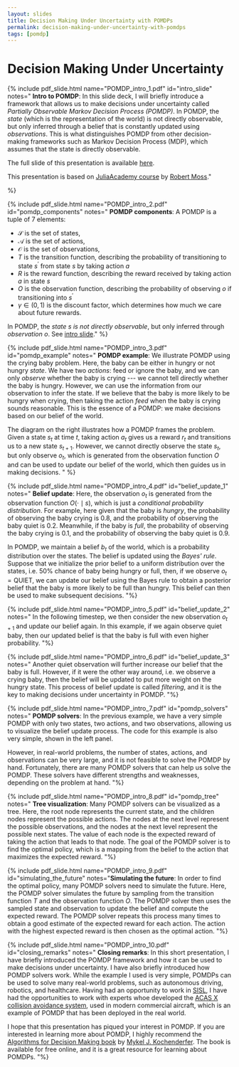 ```yaml
---
layout: slides
title: Decision Making Under Uncertainty with POMDPs
permalink: decision-making-under-uncertainty-with-pomdps
tags: [pomdp]
---
```


# Decision Making Under Uncertainty


{% include pdf_slide.html name="POMDP_intro_1.pdf" id="intro_slide"
notes="
**Intro to POMDP**: In this slide deck, I will briefly introduce a framework that allows us to make decisions under uncertainty called *Partially Observable Markov Decision Process (POMDP)*. In POMDP, the *state* (which is the representation of the world) is not directly observable, but only inferred through a belief that is constantly updated using *observations*. This is what distinguishes POMDP from other decision-making frameworks such as Markov Decision Process (MDP), which assumes that the state is directly observable.

The full slide of this presentation is available [here](/assets/slides/POMDP_intro_all.pdf). 

This presentation is based on [JuliaAcademy course](https://juliaacademy.com/p/decision-making-under-uncertainty-with-pomdps-jl) by [Robert Moss](https://web.stanford.edu/~mossr/)." 


%}

{% include pdf_slide.html name="POMDP_intro_2.pdf" id="pomdp_components"
notes="
**POMDP components**: A POMDP is a tuple of 7 elements: 
- $\mathcal S$ is the set of states, 
- $\mathcal A$ is the set of actions,
- $\mathcal O$ is the set of observations,
- $T$ is the transition function, describing the probability of transitioning to state $s^\prime$ from state $s$ by taking action $a$
- $R$ is the reward function, describing the reward received by taking action $a$ in state $s$
- $O$ is the observation function, describing the probability of observing $o$ if transitioning into $s^\prime$
- $\gamma \in (0, 1)$ is the discount factor, which determines how much we care about future rewards.
  
In POMDP, the *state $s$ is not directly observable*, but only inferred through *observation* $o$. See [intro slide](#intro_slide)."
%}

{% include pdf_slide.html name="POMDP_intro_3.pdf" id="pomdp_example"
notes="
**POMDP example**: We illustrate POMDP using the crying baby problem. Here, the baby can be either in hungry or not hungry *state*. We have two *actions*: feed or ignore the baby, and we can only *observe* whether the baby is crying --- we cannot tell directly whether the baby is hungry. However, we can use the information from our observation to infer the state. If we believe that the baby is more likely to be hungry when crying, then taking the action *feed* when the baby is crying sounds reasonable. This is the essence of a POMDP: we make decisions based on our belief of the world.

The diagram on the right illustrates how a POMDP frames the problem. Given a state $s_t$ at time $t$, taking action $a_t$ gives us a reward $r_t$ and transitions us to a new state $s_{t+1}$. However, we cannot directly observe the state $s_t$, but only observe $o_t$, which is generated from the observation function $O$ and can be used to update our belief of the world, which then guides us in making decisions.
"
%}

{% include pdf_slide.html name="POMDP_intro_4.pdf" id="belief_update_1"
notes="
**Belief update**: Here, the observation $o_t$ is generated from the observation function $O(\cdot \mid s)$, which is just a *conditional probability distribution*. For example, here given that the baby is *hungry*, the probability of observing the baby crying is 0.8, and the probability of observing the baby quiet is 0.2. Meanwhile, if the baby is *full*, the probability of observing the baby crying is 0.1, and the probability of observing the baby quiet is 0.9.

In POMDP, we maintain a belief $b_t$ of the world, which is a probability distribution over the states. The belief is updated using the *Bayes' rule*. Suppose that we initialize the prior belief to a uniform distribution over the states, i.e. 50% chance of baby being hungry or full, then, if we observe $o_t = \text{QUIET}$, we can update our belief using the Bayes rule to obtain a posterior belief that the baby is more likely to be full than hungry. This belief can then be used to make subsequent decisions.
"%}

{% include pdf_slide.html name="POMDP_intro_5.pdf" id="belief_update_2"
notes="
In the following timestep, we then consider the new observation $o_{t+1}$ and update our belief again. In this example, if we again observe quiet baby, then our updated belief is that the baby is full with even higher probability.
"%}

{% include pdf_slide.html name="POMDP_intro_6.pdf" id="belief_update_3"
notes="
Another quiet observation will further increase our belief that the baby is full. However, if it were the other way around, i.e. we observe a crying baby, then the belief will be updated to put more weight on the hungry state. This process of belief update is called *filtering*, and it is the key to making decisions under uncertainty in POMDP.
"%}

{% include pdf_slide.html name="POMDP_intro_7.pdf" id="pomdp_solvers"
notes="
**POMDP solvers**: In the previous example, we have a very simple POMDP with only two states, two actions, and two observations, allowing us to visualize the belief update process. The code for this example is also very simple, shown in the left panel.

However, in real-world problems, the number of states, actions, and observations can be very large, and it is not feasible to solve the POMDP by hand. Fortunately, there are many POMDP solvers that can help us solve the POMDP. These solvers have different strengths and weaknesses, depending on the problem at hand.
"%}

{% include pdf_slide.html name="POMDP_intro_8.pdf" id="pomdp_tree"
notes="
**Tree visualization**: Many POMDP solvers can be visualized as a tree. Here, the root node represents the current state, and the children nodes represent the possible actions. The nodes at the next level represent the possible observations, and the nodes at the next level represent the possible next states. The value of each node is the expected reward of taking the action that leads to that node. The goal of the POMDP solver is to find the optimal policy, which is a mapping from the belief to the action that maximizes the expected reward.
"%}

{% include pdf_slide.html name="POMDP_intro_9.pdf" id="simulating_the_future"
notes="**Simulating the future**: In order to find the optimal policy, many POMDP solvers need to simulate the future. Here, the POMDP solver simulates the future by sampling from the transition function $T$ and the observation function $O$. The POMDP solver then uses the sampled state and observation to update the belief and compute the expected reward. The POMDP solver repeats this process many times to obtain a good estimate of the expected reward for each action. The action with the highest expected reward is then chosen as the optimal action.
"%}

{% include pdf_slide.html name="POMDP_intro_10.pdf" id="closing_remarks"
notes="
**Closing remarks**: In this short presentation, I have briefly introduced the POMDP framework and how it can be used to make decisions under uncertainty. I have also briefly introduced how POMDP solvers work. While the example I used is very simple, POMDPs can be used to solve many real-world problems, such as autonomous driving, robotics, and healthcare. Having had an opportunity to work in [SISL](https://sisl.stanford.edu/), I have had the opportunities to work with experts whoe developed the [ACAS X collision avoidance system](https://www.ll.mit.edu/r-d/projects/airborne-collision-avoidance-system-x), used in modern commercial aircraft, which is an example of POMDP that has been deployed in the real world.

I hope that this presentation has piqued your interest in POMDP. If you are interested in learning more about POMDP, I highly recommend the [Algorithms for Decision Making book](https://algorithmsbook.com/) by [Mykel J. Kochenderfer](https://mykel.kochenderfer.com/). The book is available for free online, and it is a great resource for learning about POMDPs.
"%}